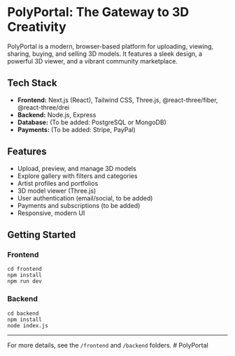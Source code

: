 # PolyPortal: The Gateway to 3D Creativity

PolyPortal is a modern, browser-based platform for uploading, viewing, sharing, buying, and selling 3D models. It features a sleek design, a powerful 3D viewer, and a vibrant community marketplace.

## Tech Stack
- **Frontend:** Next.js (React), Tailwind CSS, Three.js, @react-three/fiber, @react-three/drei
- **Backend:** Node.js, Express
- **Database:** (To be added: PostgreSQL or MongoDB)
- **Payments:** (To be added: Stripe, PayPal)

## Features
- Upload, preview, and manage 3D models
- Explore gallery with filters and categories
- Artist profiles and portfolios
- 3D model viewer (Three.js)
- User authentication (email/social, to be added)
- Payments and subscriptions (to be added)
- Responsive, modern UI

## Getting Started

### Frontend
```
cd frontend
npm install
npm run dev
```

### Backend
```
cd backend
npm install
node index.js
```

---

For more details, see the `/frontend` and `/backend` folders. #   P o l y P o r t a l  
 